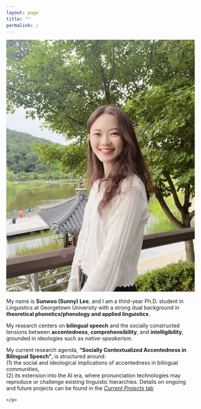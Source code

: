 ```yaml
---
layout: page
title: ""
permalink: /
---
```


<div class="hero">
  <div class="hero__img">
    <img src="IMG_6974.jpeg" alt="Profile">
  </div>
  <div class="hero__text">
    <p>
   My name is <strong>Sunwoo (Sunny) Lee</strong>, and I am a third-year Ph.D. student in Linguistics at Georgetown University with a strong dual background in <strong>theoretical phonetics/phonology and applied linguistics</strong>. 
      <p>
    My research centers on <strong>bilingual speech</strong> and the socially constructed tensions between <strong>accentedness</strong>, <strong>comprehensibility</strong>, and <strong>intelligibility</strong>, grounded in ideologies such as <em>native-speakerism</em>. 
      </p>

My current research agenda, 
<strong>“Socially Contextualized Accentedness in Bilingual Speech”</strong>, is structured around: <br>
(1) the social and ideological implications of accentedness in bilingual communities, <br>
(2) its extension into the AI era, where pronunciation technologies may reproduce or challenge existing linguistic hierarchies. 
Details on ongoing and future projects can be found in the 
<a href="/current-projects/"><em>Current Projects</em> tab</a>



    </p>
    
  </div>
</div>
